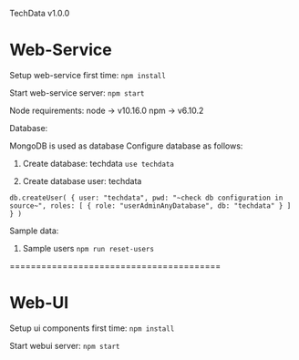 TechData v1.0.0

Web-Service
========================================

Setup web-service first time:
`npm install`

Start web-service server:
`npm start`

Node requirements:
  node -> v10.16.0
  npm  -> v6.10.2

Database:

MongoDB is used as database
Configure database as follows:

1. Create database: techdata
`use techdata`

2. Create database user: techdata

`db.createUser(
  {
    user: "techdata",
    pwd: "~check db configuration in source~",
    roles: [ { role: "userAdminAnyDatabase", db: "techdata" } ]
  }
)`

Sample data:

1. Sample users
`npm run reset-users`

========================================

Web-UI
========================================

Setup ui components first time:
`npm install`

Start webui server:
`npm start`
